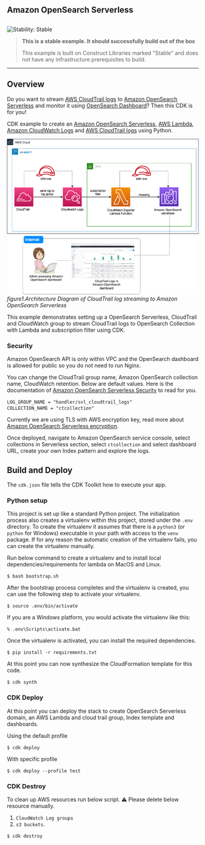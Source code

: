 ## Amazon OpenSearch Serverless

## <!--BEGIN STABILITY BANNER-->

![Stability: Stable](https://img.shields.io/badge/stability-Stable-success.svg?style=for-the-badge)

> **This is a stable example. It should successfully build out of the box**
>
> This example is built on Construct Libraries marked "Stable" and does not have any infrastructure prerequisites to build.

---

<!--END STABILITY BANNER-->

## Overview
Do you want to stream [AWS CloudTrail logs](https://docs.aws.amazon.com/awscloudtrail/latest/userguide/cloudtrail-user-guide.html) to [Amazon OpenSearch Serverless](https://aws.amazon.com/opensearch-service/features/serverless/) and monitor it using [OpenSearch Dashboard](https://docs.aws.amazon.com/opensearch-service/latest/developerguide/dashboards.html)? Then this CDK is for you!

CDK example to create an [Amazon OpenSearch Serverless](https://aws.amazon.com/opensearch-service/features/serverless/), [AWS Lambda](https://aws.amazon.com/pm/lambda), [Amazon CloudWatch Logs](https://docs.aws.amazon.com/AmazonCloudWatch/latest/logs/WhatIsCloudWatchLogs.html) and [AWS CloudTrail logs](https://docs.aws.amazon.com/awscloudtrail/latest/userguide/cloudtrail-user-guide.html) using Python.

![](docs/streaming%20cloudtrail%20in%20OpenSearch.png)
_figure1.Architecture Diagram of CloudTrail log streaming to Amazon OpenSearch Serverless_

This example demonstrates setting up a OpenSearch Serverless, CloudTrail and CloudWatch group to stream CloudTrail logs to OpenSearch Collection with Lambda and subscription filter using CDK.

### Security

Amazon OpenSearch API is only within VPC and the OpenSearch dashboard is allowed for public so you do not need to run Nginx.

You can change the CloudTrail group name, Amazon OpenSearch collection name, CloudWatch retention. Below are default values. Here is the documentation of [Amazon OpenSearch Serverless Security](https://docs.aws.amazon.com/opensearch-service/latest/developerguide/serverless-security.html) to read for you.

```
LOG_GROUP_NAME = "handler/svl_cloudtrail_logs"
COLLECTION_NAME = "ctcollection"
```

Currently we are using TLS with AWS encryption key, read more about [Amazon OpenSearch Serverless encryption](https://docs.aws.amazon.com/opensearch-service/latest/developerguide/serverless-encryption.html).



Once deployed, navigate to Amazon OpenSearch service console, select collections in Serverless section, select `ctcollection` and select dashboard URL, create your own Index pattern and explore the logs.

## Build and Deploy

The `cdk.json` file tells the CDK Toolkit how to execute your app.

### Python setup

This project is set up like a standard Python project. The initialization process also creates a virtualenv within this project, stored under the `.env` directory. To create the virtualenv it assumes that there is a `python3` (or `python` for Windows) executable in your path with access to the `venv` package. If for any reason the automatic creation of the virtualenv fails, you can create the virtualenv manually.

Run below command to create a virtualenv and to install local dependencies/requirements for lambda on MacOS and Linux.

```
$ bash bootstrap.sh
```

After the bootstrap process completes and the virtualenv is created, you can use the following step to activate your virtualenv.

```
$ source .env/bin/activate
```

If you are a Windows platform, you would activate the virtualenv like this:

```
% .env\Scripts\activate.bat
```

Once the virtualenv is activated, you can install the required dependencies.

```
$ pip install -r requirements.txt
```

At this point you can now synthesize the CloudFormation template for this code.

```
$ cdk synth
```

### CDK Deploy

At this point you can deploy the stack to create OpenSearch Serverless domain, an AWS Lambda and cloud trail group, Index template and dashboards.

Using the default profile

```
$ cdk deploy
```

With specific profile

```
$ cdk deploy --profile test
```

### CDK Destroy

To clean up AWS resources run below script.
⚠️ Please delete below resource manually.

1. `CloudWatch Log groups`
2. `s3 buckets`.

```
$ cdk destroy
```
